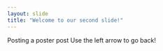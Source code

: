```yaml
---
layout: slide
title: "Welcome to our second slide!"
---
```

Posting a poster post
Use the left arrow to go back!

